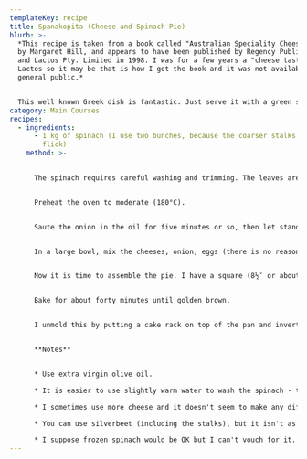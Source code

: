 ```yaml
---
templateKey: recipe
title: Spanakopita (Cheese and Spinach Pie)
blurb: >-
  *This recipe is taken from a book called "Australian Speciality Cheese Book"
  by Margaret Hill, and appears to have been published by Regency Publications
  and Lactos Pty. Limited in 1998. I was for a few years a "cheese taster" with
  Lactos so it may be that is how I got the book and it was not available to the
  general public.*


  This well known Greek dish is fantastic. Just serve it with a green salad.
category: Main Courses
recipes:
  - ingredients:
      - 1 kg of spinach (I use two bunches, because the coarser stalks get the
        flick)
    method: >-
      

      The spinach requires careful washing and trimming. The leaves are then chopped roughly, placed in a colander and spinkled with salt and allowed to stand for an hour, after which you squeeze out as much water as you can. I actually microwave the leaves before letting them stand in the colander, and then chop them.


      Preheat the oven to moderate (180°C).


      Saute the onion in the oil for five minutes or so, then let stand to cool.


      In a large bowl, mix the cheeses, onion, eggs (there is no reason to beat them prior to this stage), spinach, parsley, pepper and nutmeg.


      Now it is time to assemble the pie. I have a square (8½″ or about 22 cms) dull metal cake tin which is quite deep that I use, and each sheet of filo that I have is more than twice as big as the base. I start by brushing the pan with oil, and then I oil a sheet of filo and double it over. I do this five times (ten thicknesses)and stack them which gives me a strong base to slide into the tin. Each side then gets one sheet of filo, suitably oiled, and folded effectively three times (eight thicknesses) to get a rectangular side. Everything for me overlaps nicely. Then put all the goo in, and make a lid using say four sheets (giving eight thicknesses). Fold the edges over the top, and make sure everything is oiled. With a sharp knife cut diagonal parallel lines in the top (presumably to stop it exploding as well as being pretty.


      Bake for about forty minutes until golden brown.


      I unmold this by putting a cake rack on top of the pan and inverting, and then repeating with a chopping board on which it will be taken to the table.


      **Notes**


      * Use extra virgin olive oil.

      * It is easier to use slightly warm water to wash the spinach - the grit is easier to remove. And spinach can be really dirty!

      * I sometimes use more cheese and it doesn't seem to make any difference.

      * You can use silverbeet (including the stalks), but it isn't as good.

      * I suppose frozen spinach would be OK but I can't vouch for it.
---
```

